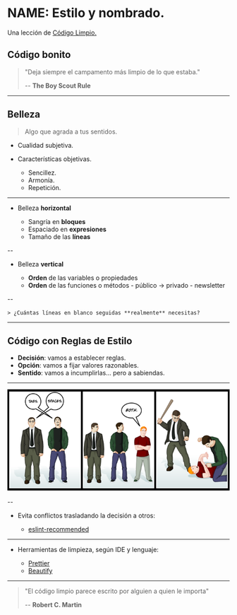 # NAME: Estilo y nombrado.
Una lección de [Código Limpio.](https://github.com/BitAdemy/CleanCode)

## Código bonito

> "Deja siempre el campamento más limpio de lo que estaba."
>
> -- **The Boy Scout Rule**

---

## Belleza

> Algo que agrada a tus sentidos.

- Cualidad subjetiva.

- Características objetivas.

  - Sencillez.
  - Armonía.
  - Repetición.

---

- Belleza **horizontal**

  - Sangría en **bloques**
  - Espaciado en **expresiones**
  - Tamaño de las **líneas**

--

- Belleza **vertical**

  - **Orden** de las variables o propiedades
  - **Orden** de las funciones o métodos
        - público -> privado
        - newsletter

--

    > ¿Cuántas líneas en blanco seguidas **realmente** necesitas?

---

## Código con Reglas de Estilo

- **Decisión**: vamos a establecer reglas.
- **Opción**: vamos a fijar valores razonables.
- **Sentido**: vamos a incumplirlas... pero a sabiendas.

---

![Tabs vs Spaces](./assets/tabs_vs_spaces.png)

--

- Evita conflictos trasladando la decisión a otros:

  - [eslint-recommended](https://github.com/eslint/eslint/blob/master/conf/eslint-recommended.js)

---

- Herramientas de limpieza, según IDE y lenguaje:

  - [Prettier](https://prettier.io/)
  - [Beautify](https://www.npmjs.com/package/js-beautify)

---

> "El código limpio parece escrito por alguien a quien le importa"
>
> -- **Robert C. Martin**